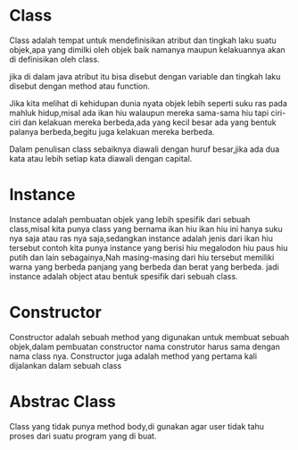 # Class
Class adalah tempat untuk mendefinisikan atribut dan tingkah laku suatu objek,apa yang dimilki oleh objek baik namanya maupun kelakuannya akan di definisikan oleh class.

jika di dalam java atribut itu bisa disebut dengan variable dan tingkah laku disebut dengan method atau function.

 Jika kita melihat di kehidupan dunia nyata objek lebih seperti suku ras pada mahluk hidup,misal ada ikan hiu 
 walaupun mereka sama-sama hiu tapi ciri-ciri dan kelakuan mereka berbeda,ada yang kecil besar ada yang bentuk palanya berbeda,begitu juga kelakuan mereka berbeda.

 Dalam penulisan class sebaiknya diawali dengan huruf besar,jika ada dua kata atau lebih setiap kata diawali dengan capital.

# Instance
Instance adalah pembuatan objek yang lebih spesifik dari sebuah class,misal kita punya class yang bernama ikan hiu 
ikan hiu ini hanya suku nya saja atau ras nya saja,sedangkan instance adalah jenis dari ikan hiu tersebut contoh kita punya instance yang berisi hiu megalodon hiu paus hiu putih dan lain sebagainya,Nah masing-masing dari hiu tersebut memiliki warna yang berbeda panjang yang berbeda dan berat yang berbeda.
jadi instance adalah object atau bentuk spesifik dari sebuah class.

# Constructor
Constructor adalah sebuah method yang digunakan untuk membuat sebuah objek,dalam pembuatan constructor nama construtor harus sama dengan nama class nya.
Constructor juga adalah method yang pertama kali dijalankan dalam sebuah class

# Abstrac Class 

Class yang tidak punya method body,di gunakan agar user tidak tahu proses dari suatu program yang di buat.